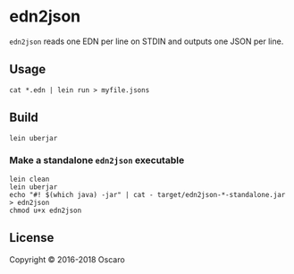 # edn2json

`edn2json` reads one EDN per line on STDIN and outputs one JSON per line.

## Usage

    cat *.edn | lein run > myfile.jsons

## Build

    lein uberjar

### Make a standalone `edn2json` executable

    lein clean
    lein uberjar
    echo "#! $(which java) -jar" | cat - target/edn2json-*-standalone.jar > edn2json
    chmod u+x edn2json

## License

Copyright © 2016-2018 Oscaro
